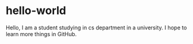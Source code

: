 # hello-world
Hello, I am a student studying in cs department in a university.
I hope to learn more things in GitHub.
